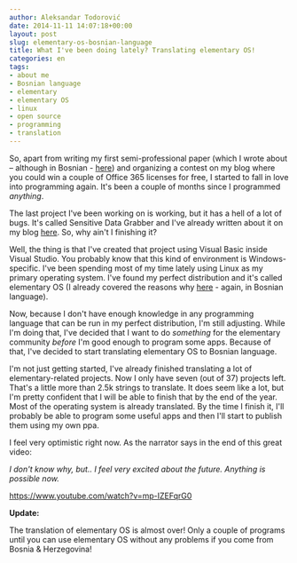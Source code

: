```yaml
---
author: Aleksandar Todorović
date: 2014-11-11 14:07:18+00:00
layout: post
slug: elementary-os-bosnian-language
title: What I've been doing lately? Translating elementary OS!
categories: en
tags:
- about me
- Bosnian language
- elementary
- elementary OS
- linux
- open source
- programming
- translation
---
```


So, apart from writing my first semi-professional paper (which I wrote about – although in Bosnian - [here](https://aleksandartodorovic.wordpress.com/2014/10/28/da-li-su-dobri-muzicki-producenti-ujedno-i-dobri-psiholozi-eksperiment/)) and organizing a contest on my blog where you could win a couple of Office 365 licenses for free, I started to fall in love into programming again. It's been a couple of months since I programmed _anything_.

The last project I've been working on is working, but it has a hell of a lot of bugs. It's called Sensitive Data Grabber and I've already written about it on my blog [here](https://aleksandartodorovic.wordpress.com/2014/08/03/sensitive-data-grabber-project/). So, why ain't I finishing it?

Well, the thing is that I've created that project using Visual Basic inside Visual Studio. You probably know that this kind of environment is Windows-specific. I've been spending most of my time lately using Linux as my primary operating system. I've found my perfect distribution and it's called elementary OS (I already covered the reasons why [here](https://aleksandartodorovic.wordpress.com/2014/10/16/elementary-os-savrsena-distribucija-za-mene/) - again, in Bosnian language).

Now, because I don't have enough knowledge in any programming language that can be run in my perfect distribution, I'm still adjusting. While I'm doing that, I've decided that I want to do _something_ for the elementary community _before_ I'm good enough to program some apps. Because of that, I've decided to start translating elementary OS to Bosnian language.

I'm not just getting started, I've already finished translating a lot of elementary-related projects. Now I only have seven (out of 37) projects left. That's a little more than 2.5k strings to translate. It does seem like a lot, but I'm pretty confident that I will be able to finish that by the end of the year. Most of the operating system is already translated. By the time I finish it, I'll probably be able to program some useful apps and then I'll start to publish them using my own ppa.

I feel very optimistic right now. As the narrator says in the end of this great video:

_I don't know why, but.. I feel very excited about the future. Anything is possible now._

https://www.youtube.com/watch?v=mp-IZEFqrG0



**Update:**

The translation of elementary OS is almost over! Only a couple of programs until you can use elementary OS without any problems if you come from Bosnia & Herzegovina!
